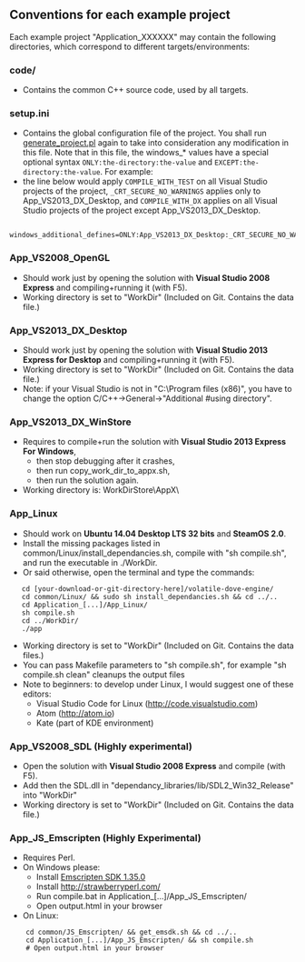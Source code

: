 ## Conventions for each example project

Each example project "Application_XXXXXX" may contain the following directories, which correspond to different targets/environments:

### code/
 * Contains the common C++ source code, used by all targets.

### setup.ini
 * Contains the global configuration file of the project. You shall run [generate_project.pl](./README.md#generate_projectpl) again to take into consideration any modification in this file.
   Note that in this file, the windows_* values have a special optional syntax ```ONLY:the-directory:the-value``` and ```EXCEPT:the-directory:the-value```. For example:
  * the line below would apply ```COMPILE_WITH_TEST``` on all Visual Studio projects of the project, ```_CRT_SECURE_NO_WARNINGS``` applies only to App_VS2013_DX_Desktop, and ```COMPILE_WITH_DX``` applies on all Visual Studio projects of the project except App_VS2013_DX_Desktop.
```
   windows_additional_defines=ONLY:App_VS2013_DX_Desktop:_CRT_SECURE_NO_WARNINGS,COMPILE_WITH_TEST,EXCEPT:App_VS2013_DX_Desktop:COMPILE_WITH_DX
```

### App_VS2008_OpenGL
 * Should work just by opening the solution with **Visual Studio 2008 Express** and 
   compiling+running it (with F5).
 * Working directory is set to "WorkDir" (Included on Git. Contains the data file.)

### App_VS2013_DX_Desktop
 * Should work just by opening the solution with **Visual Studio 2013 Express for Desktop** 
   and compiling+running it (with F5).
 * Working directory is set to "WorkDir" (Included on Git. Contains the data file.)
 * Note: if your Visual Studio is not in "C:\Program files (x86)\", you have to change
   the option C/C++->General->"Additional #using directory".

### App_VS2013_DX_WinStore
 * Requires to compile+run the solution with **Visual Studio 2013 Express For Windows**,
   * then stop debugging after it crashes,
   * then run copy_work_dir_to_appx.sh,
   * then run the solution again.
 * Working directory is: WorkDirStore\AppX\
   
### App_Linux
 * Should work on **Ubuntu 14.04 Desktop LTS 32 bits** and **SteamOS 2.0**.
 * Install the missing packages listed in common/Linux/install_dependancies.sh, compile with "sh compile.sh", and
   run the executable in ./WorkDir.
 * Or said otherwise, open the terminal and type the commands:
```
   cd [your-download-or-git-directory-here]/volatile-dove-engine/
   cd common/Linux/ && sudo sh install_dependancies.sh && cd ../..
   cd Application_[...]/App_Linux/
   sh compile.sh
   cd ../WorkDir/
   ./app
```
 * Working directory is set to "WorkDir" (Included on Git. Contains the data files.)
 * You can pass Makefile parameters to "sh compile.sh", for example "sh compile.sh clean" cleanups the output files
 * Note to beginners: to develop under Linux, I would suggest one of these editors:
   * Visual Studio Code for Linux (http://code.visualstudio.com)
   * Atom (http://atom.io)
   * Kate (part of KDE environment)

### App_VS2008_SDL (Highly experimental)
 * Open the solution with **Visual Studio 2008 Express** and compile (with F5).
 * Add then the SDL.dll in "dependancy_libraries/lib/SDL2_Win32_Release" into "WorkDir"
 * Working directory is set to "WorkDir" (Included on Git. Contains the data file.)

### App_JS_Emscripten (Highly Experimental)
 * Requires Perl.
 * On Windows please:
   * Install [Emscripten SDK 1.35.0](https://s3.amazonaws.com/mozilla-games/emscripten/releases/emsdk-1.35.0-full-64bit.exe)
   * Install http://strawberryperl.com/
   * Run compile.bat in Application_[...]/App_JS_Emscripten/
   * Open output.html in your browser
 * On Linux:
```
	cd common/JS_Emscripten/ && get_emsdk.sh && cd ../..
	cd Application_[...]/App_JS_Emscripten/ && sh compile.sh
	# Open output.html in your browser
```
